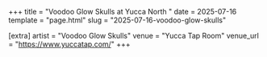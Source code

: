 +++
title = "Voodoo Glow Skulls at Yucca North "
date = 2025-07-16
template = "page.html"
slug = "2025-07-16-voodoo-glow-skulls"

[extra]
artist = "Voodoo Glow Skulls"
venue = "Yucca Tap Room"
venue_url = "https://www.yuccatap.com/"
+++
